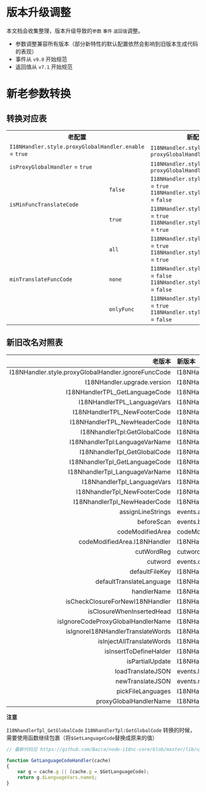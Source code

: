 版本升级调整
==========

本文档会收集整理，版本升级导致的`参数` `事件` `返回值`调整。

 * 参数调整兼容所有版本（部分新特性的默认配置依然会影响到旧版本生成代码的表现）
 * 事件从 `v9.0` 开始规范
 * 返回值从 `v7.1` 开始规范

# 新老参数转换


## 转换对应表

<table>
	<tr>
		<th colspan="2">老配置</th>
		<th>新配置</th>
	</tr>
	<tr><td colspan="2"><code>I18NHandler.style.proxyGlobalHandler.enable</code> = <code>true</code></td><td><code>I18NHandler.style.codeStyle</code> = <code>proxyGlobalHandler</code></td></tr>
	<tr><td colspan="2"><code>isProxyGlobalHandler</code> = <code>true</code></td><td><code>I18NHandler.style.codeStyle</code> = <code>proxyGlobalHandler</code></td></tr>
	<tr><td rowspan="2"><code>isMinFuncTranslateCode</code></td><td><code>false</code></td><td><code>I18NHandler.style.minFuncCode</code> = <code>true</code><br/><code>I18NHandler.style.minFuncJSON</code> = <code>false</code></td></tr>
	<tr><td><code>true</code></td><td><code>I18NHandler.style.minFuncCode</code> = <code>true</code><br/><code>I18NHandler.style.minFuncJSON</code> = <code>true</code></td></tr>
	<tr><td rowspan="3"><code>minTranslateFuncCode</code></td><td><code>all</code></td><td><code>I18NHandler.style.minFuncCode</code> = <code>true</code><br/><code>I18NHandler.style.minFuncJSON</code> = <code>true</code></td></tr>
	<tr><td><code>none</code></td><td><code>I18NHandler.style.minFuncCode</code> = <code>false</code><br/><code>I18NHandler.style.minFuncJSON</code> = <code>false</code></td></tr>
	<tr><td><code>onlyFunc</code></td><td><code>I18NHandler.style.minFuncCode</code> = <code>true</code><br/><code>I18NHandler.style.minFuncJSON</code> = <code>false</code></td></tr>
</table>


## 新旧改名对照表

|                                               老版本 | 新版本                                                   |
|----------------------------------------------------:|:--------------------------------------------------------|
| I18NHandler.style.proxyGlobalHandler.ignoreFuncCode | I18NHandler.style.proxyGlobalHandler.ignoreFuncCodeName |
|                         I18NHandler.upgrade.version | I18NHandler.upgrade.checkVersion                        |
|                      I18NHandlerTPL_GetLanguageCode | I18NHandler.tpl.getLanguageCode                         |
|                         I18NHandlerTPL_LanguageVars | I18NHandler.tpl.languageVars                            |
|                        I18NHandlerTPL_NewFooterCode | I18NHandler.tpl.newFooterCode                           |
|                        I18NHandlerTPL_NewHeaderCode | I18NHandler.tpl.newHeaderCode                           |
|                        I18NhandlerTpl:GetGlobalCode | I18NHandler.tpl.getLanguageCode                         |
|                      I18NhandlerTpl:LanguageVarName | I18NHandler.tpl.languageVars.name                       |
|                        I18NhandlerTpl_GetGlobalCode | I18NHandler.tpl.getLanguageCode                         |
|                      I18NhandlerTpl_GetLanguageCode | I18NHandler.tpl.getLanguageCode                         |
|                      I18NhandlerTpl_LanguageVarName | I18NHandler.tpl.languageVars.name                       |
|                         I18NhandlerTpl_LanguageVars | I18NHandler.tpl.languageVars                            |
|                        I18NhandlerTpl_NewFooterCode | I18NHandler.tpl.newFooterCode                           |
|                        I18NhandlerTpl_NewHeaderCode | I18NHandler.tpl.newHeaderCode                           |
|                                   assignLineStrings | events.assignLineStrings                                |
|                                          beforeScan | events.beforeScan                                       |
|                                    codeModifiedArea | codeModifyItems                                         |
|                        codeModifiedArea.I18NHandler | I18NHandler.upgrade.enable                              |
|                                          cutWordReg | cutwordReg                                              |
|                                             cutword | events.cutword                                          |
|                                      defaultFileKey | I18NHandler.data.defaultFileKey                         |
|                            defaultTranslateLanguage | I18NHandler.data.defaultLanguage                        |
|                                         handlerName | I18NHandlerName                                         |
|                     isCheckClosureForNewI18NHandler | I18NHandler.insert.checkClosure                         |
|                           isClosureWhenInsertedHead | I18NHandler.insert.checkClosure                         |
|                  isIgnoreCodeProxyGlobalHandlerName | I18NHandler.style.proxyGlobalHandler.ignoreFuncCodeName |
|                   isIgnoreI18NHandlerTranslateWords | I18NHandler.data.ignoreFuncWords                        |
|                           isInjectAllTranslateWords | I18NHandler.style.comment4nowords                       |
|                              isInsertToDefineHalder | I18NHandler.insert.priorityDefineHalder                 |
|                                     isPartialUpdate | I18NHandler.upgrade.partial                             |
|                                   loadTranslateJSON | events.loadTranslateJSON                                |
|                                    newTranslateJSON | events.newTranslateJSON                                 |
|                                   pickFileLanguages | I18NHandler.data.onlyTheseLanguages                     |
|                              proxyGlobalHandlerName | I18NHandler.style.proxyGlobalHandler.name               |

**注意**

`I18NhandlerTpl_GetGlobalCode` `I18NhandlerTpl:GetGlobalCode` 转换的时候，
需要使用函数继续包裹（将`$GetLanguageCode`替换成原来的值）

```javascript
// 最新代码见 https://github.com/Bacra/node-i18nc-core/blob/master/lib/upgrade/tpl/depd_getlanguagecode_handler.js

function GetLanguageCodeHandler(cache)
{
	var g = cache.g || (cache.g = $GetLanguageCode);
	return g.$LanguageVars.name$;
}
```
